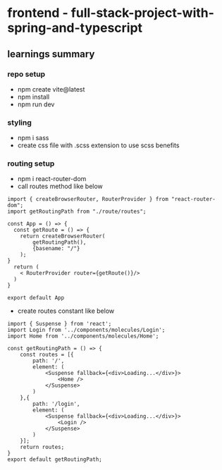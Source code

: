 # frontend - full-stack-project-with-spring-and-typescript

## learnings summary

### repo setup

- npm create vite@latest
- npm install
- npm run dev

### styling

- npm i sass
- create css file with .scss extension to use scss benefits

### routing setup

- npm i react-router-dom
- call routes method like below

```
import { createBrowserRouter, RouterProvider } from "react-router-dom";
import getRoutingPath from "./route/routes";

const App = () => {
  const getRoute = () => {
    return createBrowserRouter(
        getRoutingPath(),
        {basename: "/"}
    );
}
  return (
    < RouterProvider router={getRoute()}/>
  )
}

export default App
```

- create routes constant like below

```
import { Suspense } from 'react';
import Login from '../components/molecules/Login';
import Home from '../components/molecules/Home';

const getRoutingPath = () => {
    const routes = [{
        path: '/',
        element: (
            <Suspense fallback={<div>Loading...</div>}>
                <Home />
            </Suspense>
        )
    },{
        path: '/login',
        element: (
            <Suspense fallback={<div>Loading...</div>}>
                <Login />
            </Suspense>
        )
    }];
    return routes;
}
export default getRoutingPath;
```
